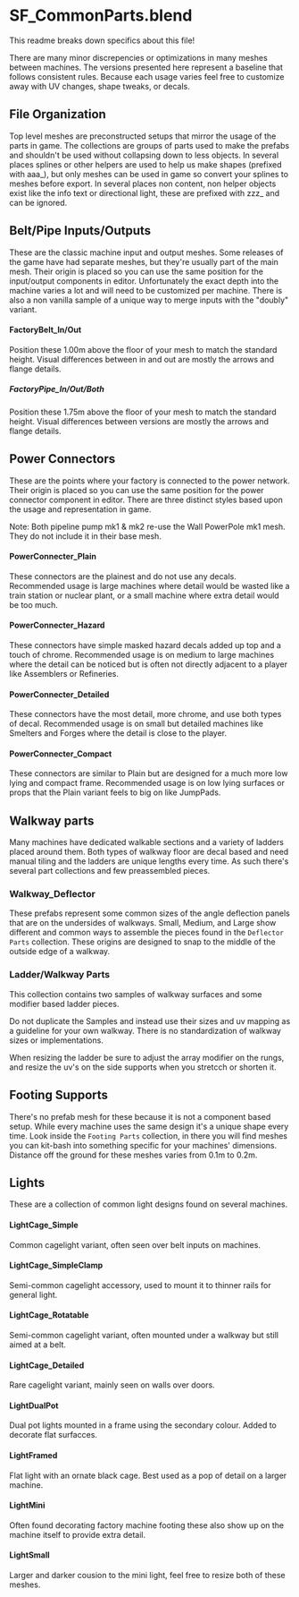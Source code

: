 # SF_CommonParts.blend
This readme breaks down specifics about this file!

There are many minor discrepencies or optimizations in many meshes between machines.
The versions presented here represent a baseline that follows consistent rules.
Because each usage varies feel free to customize away with UV changes, shape tweaks, or decals.

## File Organization
Top level meshes are preconstructed setups that mirror the usage of the parts in game.
The collections are groups of parts used to make the prefabs and shouldn't be used without collapsing down to less objects.
In several places splines or other helpers are used to help us make shapes (prefixed with aaa_), but only meshes can be used in game so convert your splines to meshes before export.
In several places non content, non helper objects exist like the info text or directional light, these are prefixed with zzz_ and can be ignored.

## Belt/Pipe Inputs/Outputs
These are the classic machine input and output meshes.
Some releases of the game have had separate meshes, but they're usually part of the main mesh.
Their origin is placed so you can use the same position for the input/output components in editor.
Unfortunately the exact depth into the machine varies a lot and will need to be customized per machine.
There is also a non vanilla sample of a unique way to merge inputs with the "doubly" variant.

#### FactoryBelt_In/Out
Position these 1.00m above the floor of your mesh to match the standard height.
Visual differences between in and out are mostly the arrows and flange details.

##### FactoryPipe_In/Out/Both
Position these 1.75m above the floor of your mesh to match the standard height.
Visual differences between versions are mostly the arrows and flange details.

## Power Connectors
These are the points where your factory is connected to the power network.
Their origin is placed so you can use the same position for the power connector component in editor.
There are three distinct styles based upon the usage and representation in game.

Note: Both pipeline pump mk1 & mk2 re-use the Wall PowerPole mk1 mesh. They do not include it in their base mesh.

#### PowerConnecter_Plain
These connectors are the plainest and do not use any decals.
Recommended usage is large machines where detail would be wasted like a train station or nuclear plant, or a small machine where extra detail would be too much.

#### PowerConnecter_Hazard
These connectors have simple masked hazard decals added up top and a touch of chrome.
Recommended usage is on medium to large machines where the detail can be noticed but is often not directly adjacent to a player like Assemblers or Refineries.

#### PowerConnecter_Detailed
These connectors have the most detail, more chrome, and use both types of decal.
Recommended usage is on small but detailed machines like Smelters and Forges where the detail is close to the player.

#### PowerConnecter_Compact
These connectors are similar to Plain but are designed for a much more low lying and compact frame.
Recommended usage is on low lying surfaces or props that the Plain variant feels to big on like JumpPads.

## Walkway parts
Many machines have dedicated walkable sections and a variety of ladders placed around them. Both types of walkway floor are decal based and need manual tiling and the ladders are unique lengths every time. As such there's several part collections and few preassembled pieces.

### Walkway_Deflector
These prefabs represent some common sizes of the angle deflection panels that are on the undersides of walkways. Small, Medium, and Large show different and common ways to assemble the pieces found in the `Deflector Parts` collection. These origins are designed to snap to the middle of the outside edge of a walkway.

### Ladder/Walkway Parts
This collection contains two samples of walkway surfaces and some modifier based ladder pieces.

Do not duplicate the Samples and instead use their sizes and uv mapping as a guideline for your own walkway. There is no standardization of walkway sizes or implementations.

When resizing the ladder be sure to adjust the array modifier on the rungs, and resize the uv's on the side supports when you stretcch or shorten it.

## Footing Supports
There's no prefab mesh for these because it is not a component based setup. While every machine uses the same design it's a unique shape every time.
Look inside the `Footing Parts` collection, in there you will find meshes you can kit-bash into something specific for your machines' dimensions.
Distance off the ground for these meshes varies from 0.1m to 0.2m.

## Lights
These are a collection of common light designs found on several machines.

#### LightCage_Simple
Common cagelight variant, often seen over belt inputs on machines.

#### LightCage_SimpleClamp
Semi-common cagelight accessory, used to mount it to thinner rails for general light.

#### LightCage_Rotatable
Semi-common cagelight variant, often mounted under a walkway but still aimed at a belt.

#### LightCage_Detailed
Rare cagelight variant, mainly seen on walls over doors.

#### LightDualPot
Dual pot lights mounted in a frame using the secondary colour. Added to decorate flat surfacces.

#### LightFramed
Flat light with an ornate black cage. Best used as a pop of detail on a larger machine.

#### LightMini
Often found decorating factory machine footing these also show up on the machine itself to provide extra detail.

#### LightSmall
Larger and darker cousion to the mini light, feel free to resize both of these meshes.
